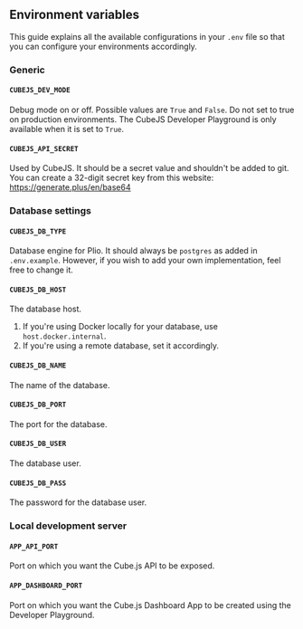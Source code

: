 ## Environment variables

This guide explains all the available configurations in your `.env` file so that you can configure your environments accordingly.

### Generic
#### `CUBEJS_DEV_MODE`
Debug mode on or off. Possible values are `True` and `False`. Do not set to true on production environments. The CubeJS Developer Playground is only available when it is set to `True`.

#### `CUBEJS_API_SECRET`
Used by CubeJS. It should be a secret value and shouldn't be added to git.
You can create a 32-digit secret key from this website: https://generate.plus/en/base64

### Database settings
#### `CUBEJS_DB_TYPE`
Database engine for Plio. It should always be `postgres` as added in `.env.example`. However, if you wish to add your own implementation, feel free to change it.

#### `CUBEJS_DB_HOST`
The database host.
1. If you're using Docker locally for your database, use `host.docker.internal`.
2. If you're using a remote database, set it accordingly.

#### `CUBEJS_DB_NAME`
The name of the database.

#### `CUBEJS_DB_PORT`
The port for the database.

#### `CUBEJS_DB_USER`
The database user.

#### `CUBEJS_DB_PASS`
The password for the database user.

### Local development server
#### `APP_API_PORT`
Port on which you want the Cube.js API to be exposed.

#### `APP_DASHBOARD_PORT`
Port on which you want the Cube.js Dashboard App to be created using the Developer Playground.
